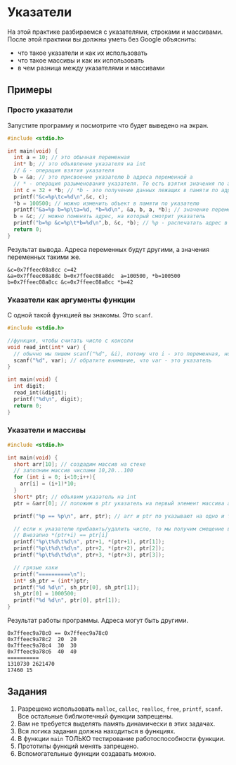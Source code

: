 # Указатели

На этой практике разбираемся с указателями, строками и массивами. После этой практики вы должны уметь без Google объяснить:

- что такое указатели и как их использовать
- что такое массивы и как их использовать
- в чем разница между указателями и массивами

## Примеры

### Просто указатели

Запустите программу и посмотрите что будет выведено на экран.

```c
#include <stdio.h>

int main(void) {
  int a = 10; // это обычная переменная
  int* b; // это объявление указателя на int
  // & - операция взятия указателя
  b = &a; // это присвоение указателю b адреса переменной a
  // * - операция разыменования указателя. То есть взятия значения по адресу
  int c = 32 + *b; // *b - это получение данных лежащих в памяти по адрему b.
  printf("&c=%p\tс=%d\n",&c, c);
  *b = 100500; // можно изменить объект в памяти по указателю
  printf("&a=%p b=%p\ta=%d, *b=%d\n", &a, b, a, *b); // значение переменной изменилось, так как изменили сам объект в памяти по адресу, на который показывает указателю.
  b = &c; // можно поменять адрес, на который смотрит указатель
  printf("b=%p &c=%p\t*b=%d\n",b, &c, *b); // %p - распечатать адрес в виде 16-ричного числа.
  return 0;
}
```

Результат вывода. Адреса переменных будут другими, а значения переменных такими же.

```text
&c=0x7ffeec08a8cc с=42
&a=0x7ffeec08a8dc b=0x7ffeec08a8dc  a=100500, *b=100500
b=0x7ffeec08a8cc &c=0x7ffeec08a8cc *b=42
```

### Указатели как аргументы функции

С одной такой функцией вы знакомы. Это `scanf`.

```c
#include <stdio.h>

//функция, чтобы считать число с консоли
void read_int(int* var) {
  // обычно мы пишем scanf("%d", &i), потому что i - это переменная, но не указатель
  scanf("%d", var); // обратите внимание, что var - это указатель
}

int main(void) {
  int digit;
  read_int(&digit);
  printf("%d\n", digit);
  return 0;
}
```

### Указатели и массивы

```c
#include <stdio.h>

int main(void) {
  short arr[10]; // создадим массив на стеке
  // заполним массив числами 10,20...100
  for (int i = 0; i<10;i++){
    arr[i] = (i+1)*10;
  }
  short* ptr; // объявим указатель на int
  ptr = &arr[0]; // положим в ptr указатель на первый элемент массива arr

  printf("%p == %p\n", arr, ptr); // arr и ptr по указывают на одно и то же место в памяти

  // если к указателю прибавить/удалить число, то мы получим смещение в памяти на sizeof(POINTER TYPE).
  // Внезапно *(ptr+i) == ptr[i]
  printf("%p\t%d\t%d\n", ptr+1, *(ptr+1), ptr[1]);
  printf("%p\t%d\t%d\n", ptr+2, *(ptr+2), ptr[2]);
  printf("%p\t%d\t%d\n", ptr+3, *(ptr+3), ptr[3]);

  // грязые хаки
  printf("==========\n");
  int* sh_ptr = (int*)ptr;
  printf("%d %d\n", sh_ptr[0], sh_ptr[1]);
  sh_ptr[0] = 1000500;
  printf("%d %d\n", ptr[0], ptr[1]);
}
```

Результат работы программы. Адреса могут быть другими.

```text
0x7ffeec9a78c0 == 0x7ffeec9a78c0
0x7ffeec9a78c2	20	20
0x7ffeec9a78c4	30	30
0x7ffeec9a78c6	40	40
==========
1310730 2621470
17460 15
```

## Задания

1. Разрешено использовать `malloc`, `calloc`, `realloc`, `free`, `printf`, `scanf`. Все остальные библиотечный функции запрещены.
2. Вам не требуется выделять память динамически в этих задачах.
3. Вся логика задания должна находиться в функциях.
4. В функции `main` ТОЛЬКО тестирование работоспособности функции.
5. Прототипы функций менять запрещено.
6. Вспомогательные функции создавать можно.
